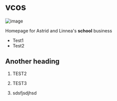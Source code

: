 # vcos

![image](https://user-images.githubusercontent.com/58990277/71033983-adfa1180-2118-11ea-92d7-5c6a3dc02fd7.png)

Homepage for Astrid and Linnea's **school** business

* Test1
* Test2

## Another heading

1. TEST2

2. TEST3

3. sdsfjsdjhsd

   

